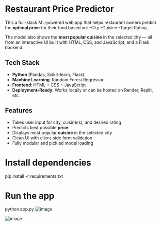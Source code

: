#  Restaurant Price Predictor

This a full-stack ML-powered web app that helps restaurant owners predict the **optimal price** for their food based on:
-City
-Cuisine
-Target Rating

The model also shows the **most popular cuisine** in the selected city — all from an interactive UI built with HTML, CSS, and JavaScript, and a Flask backend.

## Tech Stack
- **Python** (Pandas, Scikit-learn, Flask)
- **Machine Learning**: Random Forest Regressor
- **Frontend**: HTML + CSS + JavaScript
- **Deployment-Ready**: Works locally or can be hosted on Render, Replit, etc.

##  Features

- Takes user input for city, cuisine(s), and desired rating
- Predicts best possible **price**
- Displays most popular **cuisine** in the selected city
- Clean UI with client-side form validation
- Fully modular and pickled model loading

# Install dependencies
pip install -r requirements.txt

# Run the app
python app.py
![image](https://github.com/user-attachments/assets/29a11f9f-6147-4885-886c-305a2df1de77)

![image](https://github.com/user-attachments/assets/00f7c3bd-ad0b-4c3d-af89-55ae59d364c1)


